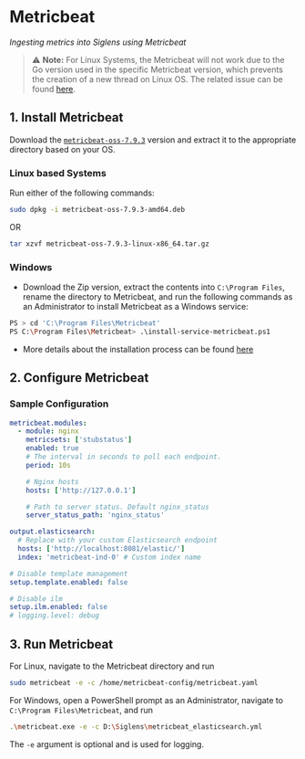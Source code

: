 # Metricbeat

*Ingesting metrics into Siglens using Metricbeat*

> :warning: **Note:** For Linux Systems, the Metricbeat will not work due to the Go version used in the specific Metricbeat version, which prevents the creation of a new thread on Linux OS. The related issue can be found [here](https://github.com/docker-library/golang/issues/467).

## 1. Install Metricbeat

Download the [`metricbeat-oss-7.9.3`](https://www.elastic.co/downloads/past-releases/metricbeat-oss-7-9-3) version and extract it to the appropriate directory based on your OS.

### Linux based Systems
Run either of the following commands:
```bash
sudo dpkg -i metricbeat-oss-7.9.3-amd64.deb
```
OR

```bash
tar xzvf metricbeat-oss-7.9.3-linux-x86_64.tar.gz
```

### Windows
- Download the Zip version, extract the contents into ```C:\Program Files```, rename the directory to Metricbeat, and run the following commands as an Administrator to install Metricbeat as a Windows service:

```bash
PS > cd 'C:\Program Files\Metricbeat'
PS C:\Program Files\Metricbeat> .\install-service-metricbeat.ps1
```

- More details about the installation process can be found [here](https://www.elastic.co/guide/en/beats/metricbeat/7.9/metricbeat-installation-configuration.html)

## 2. Configure Metricbeat

### Sample Configuration

```yaml
metricbeat.modules:
  - module: nginx
    metricsets: ['stubstatus']
    enabled: true
    # The interval in seconds to poll each endpoint.
    period: 10s

    # Nginx hosts
    hosts: ['http://127.0.0.1']

    # Path to server status. Default nginx_status
    server_status_path: 'nginx_status'

output.elasticsearch:
  # Replace with your custom Elasticsearch endpoint
  hosts: ['http://localhost:8081/elastic/']
  index: 'metricbeat-ind-0' # Custom index name

# Disable template management
setup.template.enabled: false

# Disable ilm
setup.ilm.enabled: false
# logging.level: debug
```

## 3. Run Metricbeat

For Linux, navigate to the Metricbeat directory and run 
```bash
sudo metricbeat -e -c /home/metricbeat-config/metricbeat.yaml
```

For Windows, open a PowerShell prompt as an Administrator, navigate to `C:\Program Files\Metricbeat`, and run 

```bash
.\metricbeat.exe -e -c D:\Siglens\metricbeat_elasticsearch.yml
```

The `-e` argument is optional and is used for logging.
